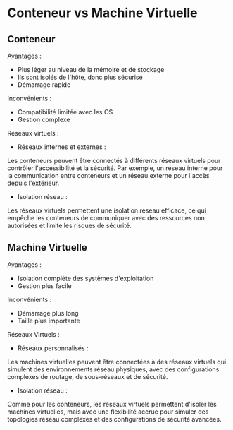 # Conteneur vs Machine Virtuelle

## Conteneur

Avantages :

- Plus léger au niveau de la mémoire et de stockage
- Ils sont isolés de l'hôte, donc plus sécurisé
- Démarrage rapide

Inconvénients :

- Compatibilité limitée avec les OS
- Gestion complexe

Réseaux virtuels :

- Réseaux internes et externes :

Les conteneurs peuvent être connectés à différents réseaux virtuels pour contrôler l'accessibilité et la sécurité.
Par exemple, un réseau interne pour la communication entre conteneurs et un réseau externe pour l'accès depuis l'extérieur.

- Isolation réseau :

Les réseaux virtuels permettent une isolation réseau efficace, ce qui empêche les conteneurs  de communiquer avec des ressources non autorisées et limite les risques de sécurité.

## Machine Virtuelle

Avantages :

- Isolation complète des systèmes d'exploitation
- Gestion plus facile

Inconvénients :

- Démarrage plus long
- Taille plus importante

Réseaux Virtuels :

- Réseaux personnalisés :

Les machines virtuelles peuvent être connectées à des réseaux virtuels qui simulent des environnements réseau physiques, avec des configurations complexes de routage, de sous-réseaux et de sécurité.

- Isolation réseau :

Comme pour les conteneurs, les réseaux virtuels permettent d'isoler les machines virtuelles, mais avec une flexibilité accrue pour simuler des topologies réseau complexes et des configurations de sécurité avancées.
